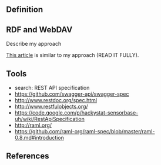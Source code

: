 
<!--
-->

Definition
----------

RDF and WebDAV
--------------

Describe my approach

[This article]( http://www.w3.org/2001/sw/wiki/REST )
is similar to my approach (READ IT FULLY).

Tools
-----

 * search: REST API specification
 * https://github.com/swagger-api/swagger-spec
 * http://www.restdoc.org/spec.html
 * http://www.restfulobjects.org/
 * https://code.google.com/p/hackystat-sensorbase-uh/wiki/RestApiSpecification
 * http://raml.org/
 * https://github.com/raml-org/raml-spec/blob/master/raml-0.8.md#introduction

References
----------

<!-- vim: set autoindent expandtab sw=4 syntax=markdown: -->
